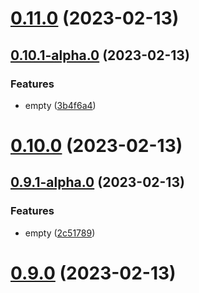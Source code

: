 # [0.11.0](https://github.com/rswrz/test1/compare/v0.10.1-alpha.0...v0.11.0) (2023-02-13)



## [0.10.1-alpha.0](https://github.com/rswrz/test1/compare/v0.10.0...v0.10.1-alpha.0) (2023-02-13)


### Features

* empty ([3b4f6a4](https://github.com/rswrz/test1/commit/3b4f6a40e2730564c49ff3909e2fc3eacbfcafde))



# [0.10.0](https://github.com/rswrz/test1/compare/v0.9.1-alpha.0...v0.10.0) (2023-02-13)



## [0.9.1-alpha.0](https://github.com/rswrz/test1/compare/v0.9.0...v0.9.1-alpha.0) (2023-02-13)


### Features

* empty ([2c51789](https://github.com/rswrz/test1/commit/2c517892ee7b2d76084fe3210e7304cc844e5f15))



# [0.9.0](https://github.com/rswrz/test1/compare/v0.8.1-alpha.0...v0.9.0) (2023-02-13)



